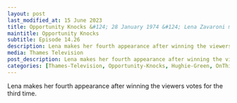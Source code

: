 ```yaml
---
layout: post
last_modified_at: 15 June 2023
title: Opportunity Knocks &#124; 28 January 1974 &#124; Lena Zavaroni makes her fourth appearance
maintitle: Opportunity Knocks
subtitle: Episode 14.26
description: Lena makes her fourth appearance after winning the viewers votes for the third time.
media: Thames Television
post_description: Lena makes her fourth appearance after winning the viewers votes for the third time.
categories: [Thames-Television, Opportunity-Knocks, Hughie-Green, OnThisDay28January]
---
```


Lena makes her fourth appearance after winning the viewers votes for the third time.

